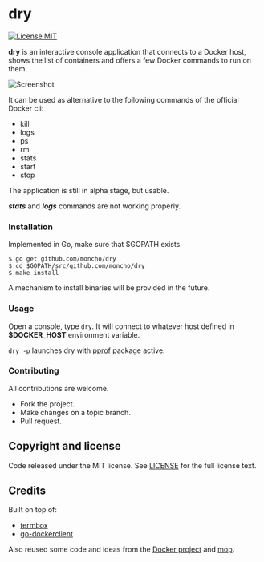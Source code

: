 # dry
[![License MIT](https://img.shields.io/badge/license-MIT-lightgrey.svg?style=flat)](https://github.com/moncho/dry#license-mit)

**dry** is an interactive console application that connects to a Docker host, shows the list of containers and offers a few Docker commands to run on them.

![Screenshot](https://raw.github.com/moncho/dry/master/docs/dry.png "dry Screenshot")

It can be used as alternative to the following commands of the official Docker cli:

* kill
* logs
* ps
* rm
* stats
* start
* stop

The application is still in alpha stage, but usable.

 ***stats*** and ***logs*** commands are not working properly.

### Installation

Implemented in Go, make sure that $GOPATH exists.

```
$ go get github.com/moncho/dry
$ cd $GOPATH/src/github.com/moncho/dry
$ make install
```

A mechanism to install binaries will be provided in the future.

### Usage

Open a console, type ```dry```. It will connect to whatever host defined in **$DOCKER_HOST** environment variable.

```dry -p``` launches dry with [pprof](https://golang.org/pkg/net/http/pprof/) package active.

### Contributing ###
All contributions are welcome.

* Fork the project.
* Make changes on a topic branch.
* Pull request.

## Copyright and license

Code released under the MIT license. See
[LICENSE](https://github.com/moncho/dry/blob/master/LICENSE) for the full license text.

## Credits

Built on top of:
* [termbox](https://github.com/nsf/termbox-go)
* [go-dockerclient](https://github.com/fsouza/go-dockerclient)

Also reused some code and ideas from the [Docker project](https://github.com/docker/docker) and [mop](https://github.com/michaeldv/mop).
